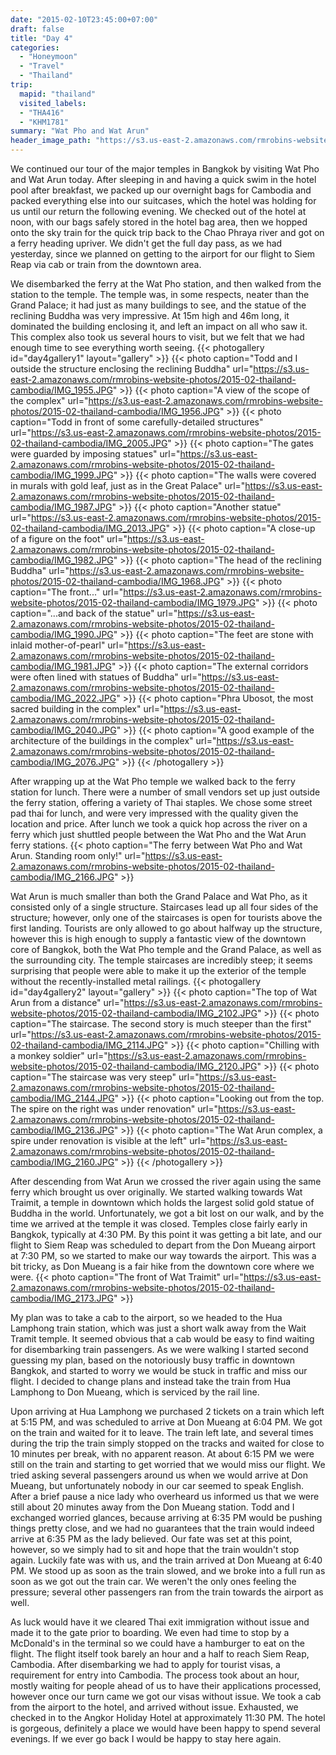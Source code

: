 ```yaml
---
date: "2015-02-10T23:45:00+07:00"
draft: false
title: "Day 4"
categories:
  - "Honeymoon"
  - "Travel"
  - "Thailand"
trip:
  mapid: "thailand"
  visited_labels:
  - "THA416"
  - "KHM1781"
summary: "Wat Pho and Wat Arun"
header_image_path: "https://s3.us-east-2.amazonaws.com/rmrobins-website-photos/2015-02-thailand-cambodia/IMG_2160.JPG"
---
```


We continued our tour of the major temples in Bangkok by visiting Wat Pho and Wat Arun today. After sleeping in and having a quick swim in the hotel pool after breakfast, we packed up our overnight bags for Cambodia and packed everything else into our suitcases, which the hotel was holding for us until our return the following evening. We checked out of the hotel at noon, with our bags safely stored in the hotel bag area, then we hopped onto the sky train for the quick trip back to the Chao Phraya river and got on a ferry heading upriver. We didn't get the full day pass, as we had yesterday, since we planned on getting to the airport for our flight to Siem Reap via cab or train from the downtown area.

We disembarked the ferry at the Wat Pho station, and then walked from the station to the temple. The temple was, in some respects, neater than the Grand Palace; it had just as many buildings to see, and the statue of the reclining Buddha was very impressive. At 15m high and 46m long, it dominated the building enclosing it, and left an impact on all who saw it. This complex also took us several hours to visit, but we felt that we had enough time to see everything worth seeing.
{{< photogallery id="day4gallery1" layout="gallery" >}}
{{< photo caption="Todd and I outside the structure enclosing the reclining Buddha" url="https://s3.us-east-2.amazonaws.com/rmrobins-website-photos/2015-02-thailand-cambodia/IMG_1955.JPG" >}}
{{< photo caption="A view of the scope of the complex" url="https://s3.us-east-2.amazonaws.com/rmrobins-website-photos/2015-02-thailand-cambodia/IMG_1956.JPG" >}}
{{< photo caption="Todd in front of some carefully-detailed structures" url="https://s3.us-east-2.amazonaws.com/rmrobins-website-photos/2015-02-thailand-cambodia/IMG_2005.JPG" >}}
{{< photo caption="The gates were guarded by imposing statues" url="https://s3.us-east-2.amazonaws.com/rmrobins-website-photos/2015-02-thailand-cambodia/IMG_1999.JPG" >}}
{{< photo caption="The walls were covered in murals with gold leaf, just as in the Great Palace" url="https://s3.us-east-2.amazonaws.com/rmrobins-website-photos/2015-02-thailand-cambodia/IMG_1987.JPG" >}}
{{< photo caption="Another statue" url="https://s3.us-east-2.amazonaws.com/rmrobins-website-photos/2015-02-thailand-cambodia/IMG_2013.JPG" >}}
{{< photo caption="A close-up of a figure on the foot" url="https://s3.us-east-2.amazonaws.com/rmrobins-website-photos/2015-02-thailand-cambodia/IMG_1982.JPG" >}}
{{< photo caption="The head of the reclining Buddha" url="https://s3.us-east-2.amazonaws.com/rmrobins-website-photos/2015-02-thailand-cambodia/IMG_1968.JPG" >}}
{{< photo caption="The front..." url="https://s3.us-east-2.amazonaws.com/rmrobins-website-photos/2015-02-thailand-cambodia/IMG_1979.JPG" >}}
{{< photo caption="...and back of the statue" url="https://s3.us-east-2.amazonaws.com/rmrobins-website-photos/2015-02-thailand-cambodia/IMG_1990.JPG" >}}
{{< photo caption="The feet are stone with inlaid mother-of-pearl" url="https://s3.us-east-2.amazonaws.com/rmrobins-website-photos/2015-02-thailand-cambodia/IMG_1981.JPG" >}}
{{< photo caption="The external corridors were often lined with statues of Buddha" url="https://s3.us-east-2.amazonaws.com/rmrobins-website-photos/2015-02-thailand-cambodia/IMG_2022.JPG" >}}
{{< photo caption="Phra Ubosot, the most sacred building in the complex" url="https://s3.us-east-2.amazonaws.com/rmrobins-website-photos/2015-02-thailand-cambodia/IMG_2040.JPG" >}}
{{< photo caption="A good example of the architecture of the buildings in the complex" url="https://s3.us-east-2.amazonaws.com/rmrobins-website-photos/2015-02-thailand-cambodia/IMG_2076.JPG" >}}
{{< /photogallery >}}

After wrapping up at the Wat Pho temple we walked back to the ferry station for lunch. There were a number of small vendors set up just outside the ferry station, offering a variety of Thai staples. We chose some street pad thai for lunch, and were very impressed with the quality given the location and price. After lunch we took a quick hop across the river on a ferry which just shuttled people between the Wat Pho and the Wat Arun ferry stations.
{{< photo caption="The ferry between Wat Pho and Wat Arun. Standing room only!" url="https://s3.us-east-2.amazonaws.com/rmrobins-website-photos/2015-02-thailand-cambodia/IMG_2166.JPG" >}}

Wat Arun is much smaller than both the Grand Palace and Wat Pho, as it consisted only of a single structure. Staircases lead up all four sides of the structure; however, only one of the staircases is open for tourists above the first landing. Tourists are only allowed to go about halfway up the structure, however this is high enough to supply a fantastic view of the downtown core of Bangkok, both the Wat Pho temple and the Grand Palace, as well as the surrounding city. The temple staircases are incredibly steep; it seems surprising that people were able to make it up the exterior of the temple without the recently-installed metal railings.
{{< photogallery id="day4gallery2" layout="gallery" >}}
{{< photo caption="The top of Wat Arun from a distance" url="https://s3.us-east-2.amazonaws.com/rmrobins-website-photos/2015-02-thailand-cambodia/IMG_2102.JPG" >}}
{{< photo caption="The staircase. The second story is much steeper than the first" url="https://s3.us-east-2.amazonaws.com/rmrobins-website-photos/2015-02-thailand-cambodia/IMG_2114.JPG" >}}
{{< photo caption="Chilling with a monkey soldier" url="https://s3.us-east-2.amazonaws.com/rmrobins-website-photos/2015-02-thailand-cambodia/IMG_2120.JPG" >}}
{{< photo caption="The staircase was very steep" url="https://s3.us-east-2.amazonaws.com/rmrobins-website-photos/2015-02-thailand-cambodia/IMG_2144.JPG" >}}
{{< photo caption="Looking out from the top. The spire on the right was under renovation" url="https://s3.us-east-2.amazonaws.com/rmrobins-website-photos/2015-02-thailand-cambodia/IMG_2136.JPG" >}}
{{< photo caption="The Wat Arun complex, a spire under renovation is visible at the left" url="https://s3.us-east-2.amazonaws.com/rmrobins-website-photos/2015-02-thailand-cambodia/IMG_2160.JPG" >}}
{{< /photogallery >}}

After descending from Wat Arun we crossed the river again using the same ferry which brought us over originally. We started walking towards Wat Traimit, a temple in downtown which holds the largest solid gold statue of Buddha in the world. Unfortunately, we got a bit lost on our walk, and by the time we arrived at the temple it was closed. Temples close fairly early in Bangkok, typically at 4:30 PM. By this point it was getting a bit late, and our flight to Siem Reap was scheduled to depart from the Don Mueang airport at 7:30 PM, so we started to make our way towards the airport. This was a bit tricky, as Don Mueang is a fair hike from the downtown core where we were.
{{< photo caption="The front of Wat Traimit" url="https://s3.us-east-2.amazonaws.com/rmrobins-website-photos/2015-02-thailand-cambodia/IMG_2173.JPG" >}}

My plan was to take a cab to the airport, so we headed to the Hua Lamphong train station, which was just a short walk away from the Wait Tramit temple. It seemed obvious that a cab would be easy to find waiting for disembarking train passengers. As we were walking I started second guessing my plan, based on the notoriously busy traffic in downtown Bangkok, and started to worry we would be stuck in traffic and miss our flight. I decided to change plans and instead take the train from Hua Lamphong to Don Mueang, which is serviced by the rail line.

Upon arriving at Hua Lamphong we purchased 2 tickets on a train which left at 5:15 PM, and was scheduled to arrive at Don Mueang at 6:04 PM. We got on the train and waited for it to leave. The train left late, and several times during the trip the train simply stopped on the tracks and waited for close to 10 minutes per break, with no apparent reason. At about 6:15 PM we were still on the train and starting to get worried that we would miss our flight. We tried asking several passengers around us when we would arrive at Don Mueang, but unfortunately nobody in our car seemed to speak English. After a brief pause a nice lady who overheard us informed us that we were still about 20 minutes away from the Don Mueang station. Todd and I exchanged worried glances, because arriving at 6:35 PM would be pushing things pretty close, and we had no guarantees that the train would indeed arrive at 6:35 PM as the lady believed. Our fate was set at this point, however, so we simply had to sit and hope that the train wouldn't stop again. Luckily fate was with us, and the train arrived at Don Mueang at 6:40 PM. We stood up as soon as the train slowed, and we broke into a full run as soon as we got out the train car. We weren't the only ones feeling the pressure; several other passengers ran from the train towards the airport as well.

As luck would have it we cleared Thai exit immigration without issue and made it to the gate prior to boarding. We even had time to stop by a McDonald's in the terminal so we could have a hamburger to eat on the flight. The flight itself took barely an hour and a half to reach Siem Reap, Cambodia. After disembarking we had to apply for tourist visas, a requirement for entry into Cambodia. The process took about an hour, mostly waiting for people ahead of us to have their applications processed, however once our turn came we got our visas without issue. We took a cab from the airport to the hotel, and arrived without issue. Exhausted, we checked in to the Angkor Holiday Hotel at approximately 11:30 PM. The hotel is gorgeous, definitely a place we would have been happy to spend several evenings. If we ever go back I would be happy to stay here again.
